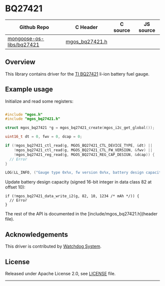 # BQ27421
| Github Repo | C Header | C source  | JS source |
| ----------- | -------- | --------  | ----------------- |
| [mongoose-os-libs/bq27421](https://github.com/mongoose-os-libs/bq27421) | [mgos_bq27421.h](https://github.com/mongoose-os-libs/bq27421/tree/master/include/mgos_bq27421.h) | &nbsp;  | &nbsp;         |



## Overview

This library contains driver for the [TI BQ27421](http://www.ti.com/product/BQ27421-G1) li-ion battery fuel gauge.

## Example usage

Initialize and read some registers:

```c

#include "mgos.h"
#include "mgos_bq27421.h"

struct mgos_bq27421 *g = mgos_bq27421_create(mgos_i2c_get_global());

uint16_t dt = 0, fwv = 0, dcap = 0;

if (!mgos_bq27421_ctl_read(g, MGOS_BQ27421_CTL_DEVICE_TYPE, &dt) ||
    !mgos_bq27421_ctl_read(g, MGOS_BQ27421_CTL_FW_VERSION, &fwv) ||
    !mgos_bq27421_reg_read(g, MGOS_BQ27421_REG_CAP_DESIGN, &dcap)) {
  // Error
}

LOG(LL_INFO, ("Gauge type 0x%x, fw version 0x%x, battery design capacity %u mAh", dt, fwv, dcap));
```

Update battery design capacity (signed 16-bit integer in data class 82 at offset 10):

```
if (!mgos_bq27421_data_write_i2(g, 82, 10, 1234 /* mAh */)) {
  // Error
}
```

The rest of the API is documented in the [include/mgos_bq27421.h](header file).

## Acknowledgements

This driver is contributed by [Watchdog System](https://www.watchdog-system.com/).

## License

Released under Apache License 2.0, see [LICENSE](LICENSE) file.


 ----- 
